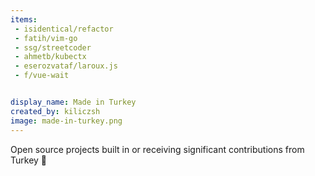 ```yaml
---
items:
 - isidentical/refactor
 - fatih/vim-go
 - ssg/streetcoder
 - ahmetb/kubectx
 - eserozvataf/laroux.js
 - f/vue-wait


display_name: Made in Turkey
created_by: kiliczsh
image: made-in-turkey.png
---
```

Open source projects built in or receiving significant contributions from Turkey :turkey: